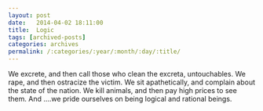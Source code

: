 ```yaml
---
layout: post
date:	2014-04-02 18:11:00
title:  Logic 
tags: [archived-posts]
categories: archives
permalink: /:categories/:year/:month/:day/:title/
---
```

We excrete, and then call those who clean the excreta, untouchables.
We rape, and then ostracize the victim.
We sit apathetically, and complain about the state of the nation.
We kill animals, and then pay high prices to see them.
And ....we pride ourselves on being logical and rational beings.
